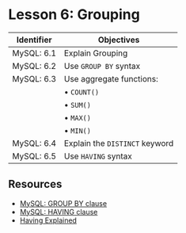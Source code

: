 # Lesson 6: Grouping

Identifier   | Objectives
-------------|------------
MySQL: 6.1   | Explain Grouping
MySQL: 6.2   | Use `GROUP BY` syntax
MySQL: 6.3   | Use aggregate functions:
             | &bull; `COUNT()`
             | &bull; `SUM()`
             | &bull; `MAX()`
             | &bull; `MIN()`
MySQL: 6.4   | Explain the `DISTINCT` keyword
MySQL: 6.5   | Use `HAVING` syntax

## Resources
- [MySQL: GROUP BY clause](http://www.techonthenet.com/mysql/group_by.php)
- [MySQL: HAVING clause](http://www.techonthenet.com/mysql/having.php)
- [Having Explained](http://stackoverflow.com/questions/2905292/where-vs-having)
